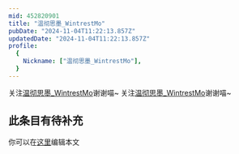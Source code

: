 ```yaml
---
mid: 452820901
title: "温彻思墨_WintrestMo"
pubDate: "2024-11-04T11:22:13.857Z"
updatedDate: "2024-11-04T11:22:13.857Z"
profile:
  {
    Nickname: ["温彻思墨_WintrestMo"],
  }
---
```


关注[温彻思墨_WintrestMo](https://space.bilibili.com/452820901)谢谢喵~ 关注[温彻思墨_WintrestMo](https://space.bilibili.com/452820901)谢谢喵~

## 此条目有待补充
你可以在[这里](https://github.com/Yuhanawa/VTuber.ICU-Content/edit/master/v/温彻思墨_WintrestMo/index.md)编辑本文
